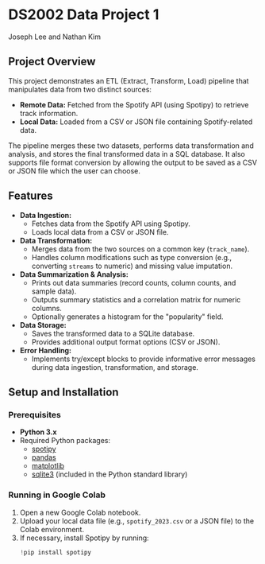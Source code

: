 
# DS2002 Data Project 1
Joseph Lee and Nathan Kim
## Project Overview

This project demonstrates an ETL (Extract, Transform, Load) pipeline that manipulates data from two distinct sources:
- **Remote Data:** Fetched from the Spotify API (using Spotipy) to retrieve track information.
- **Local Data:** Loaded from a CSV or JSON file containing Spotify-related data.

The pipeline merges these two datasets, performs data transformation and analysis, and stores the final transformed data in a SQL database. It also supports file format conversion by allowing the output to be saved as a CSV or JSON file which the user can choose.

## Features

- **Data Ingestion:**
  - Fetches data from the Spotify API using Spotipy.
  - Loads local data from a CSV or JSON file.
- **Data Transformation:**
  - Merges data from the two sources on a common key (`track_name`).
  - Handles column modifications such as type conversion (e.g., converting `streams` to numeric) and missing value imputation.
- **Data Summarization & Analysis:**
  - Prints out data summaries (record counts, column counts, and sample data).
  - Outputs summary statistics and a correlation matrix for numeric columns.
  - Optionally generates a histogram for the "popularity" field.
- **Data Storage:**
  - Saves the transformed data to a SQLite database.
  - Provides additional output format options (CSV or JSON).
- **Error Handling:**
  - Implements try/except blocks to provide informative error messages during data ingestion, transformation, and storage.

## Setup and Installation

### Prerequisites

- **Python 3.x**  
- Required Python packages:
  - [spotipy](https://spotipy.readthedocs.io/en/2.19.0/)
  - [pandas](https://pandas.pydata.org/)
  - [matplotlib](https://matplotlib.org/)
  - [sqlite3](https://docs.python.org/3/library/sqlite3.html) (included in the Python standard library)

### Running in Google Colab

1. Open a new Google Colab notebook.
2. Upload your local data file (e.g., `spotify_2023.csv` or a JSON file) to the Colab environment.
3. If necessary, install Spotipy by running:
   ```python
   !pip install spotipy
